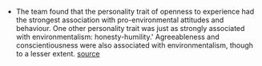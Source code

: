 - The team found that the personality trait of openness to experience had the strongest association with pro-environmental attitudes and behaviour. 
  One other personality trait was just as strongly associated with environmentalism: honesty-humility.'
  Agreeableness and conscientiousness were also associated with environmentalism, though to a lesser extent. [source]()